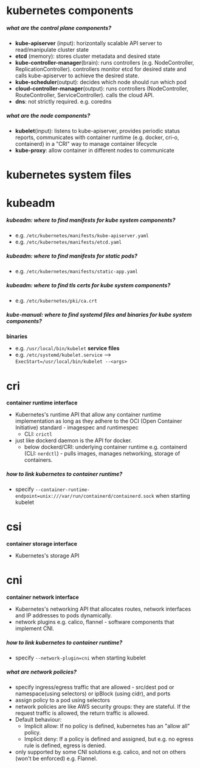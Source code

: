 # kubernetes components
##### what are the control plane components?
- **kube-apiserver** (input): horizontally scalable API server to read/manipulate cluster state
- **etcd** (memory): stores cluster metadata and desired state 
- **kube-controller-manager**(brain): runs controllers (e.g. NodeController, ReplicationController). controllers monitor etcd for desired state and calls kube-apiserver to achieve the desired state.
- **kube-scheduler**(output): decides which node should run which pod
- **cloud-controller-manager**(output): runs controllers (NodeController, RouteController, ServiceController). calls the cloud API.
- **dns**: not strictly required. e.g. coredns
##### what are the node components?
- **kubelet**(input): listens to kube-apiserver, provides periodic status reports, communicates with container runtime (e.g. docker, cri-o, containerd) in a "CRI" way to manage container lifecycle
- **kube-proxy**: allow container in different nodes to communicate

# kubernetes system files

# kubeadm
##### kubeadm: where to find manifests for kube system components?
- e.g. `/etc/kubernetes/manifests/kube-apiserver.yaml`
- e.g. `/etc/kubernetes/manifests/etcd.yaml`
##### kubeadm: where to find manifests for static pods?
- e.g. `/etc/kubernetes/manifests/static-app.yaml`
##### kubeadm: where to find tls certs for kube system components?
- e.g. `/etc/kubernetes/pki/ca.crt`
##### kube-manual: where to find systemd files and binaries for kube system components?
**binaries**
- e.g. `/usr/local/bin/kubelet`
**service files**
- e.g. `/etc/systemd/kubelet.service` --> `ExecStart=/usr/local/bin/kubelet --<args>`

# cri
**container runtime interface**
- Kubernetes's runtime API that allow any container runtime implementation as long as they adhere to the OCI (Open Container Initiative) standard - imagespec and runtimespec
	- CLI: `crictl`
- just like dockerd daemon is the API for docker.
	- below dockerd/CRI: underlying container runtime e.g. containerd (CLI: `nerdctl`) - pulls images, manages networking, storage of containers.
##### how to link kubernetes to container runtime?
- specify `--container-runtime-endpoint=unix:///var/run/containerd/containerd.sock` when starting kubelet

# csi
**container storage interface**
- Kubernetes's storage API
# cni
**container network interface**
- Kubernetes's networking API that allocates routes, network interfaces and IP addresses to pods dynamically. 
- network plugins e.g. calico, flannel - software components that implement CNI.
##### how to link kubernetes to container runtime?
- specify `--network-plugin=cni` when starting kubelet
##### what are network policies?
- specify ingress/egress traffic that are allowed - src/dest pod or namespace(using selectors) or ipBlock (using cidr), and ports
- assign policy to a pod using selectors
- network policies are like AWS security groups: they are stateful. If the request traffic is allowed, the return traffic is allowed.
- Default behaviour: 
	- Implicit allow: If no policy is defined, kubernetes has an "allow all" policy. 
	- Implicit deny: If a policy is defined and assigned, but e.g. no egress rule is defined, egress is denied.
- only supported by some CNI solutions e.g. calico, and not on others (won't be enforced) e.g. Flannel.